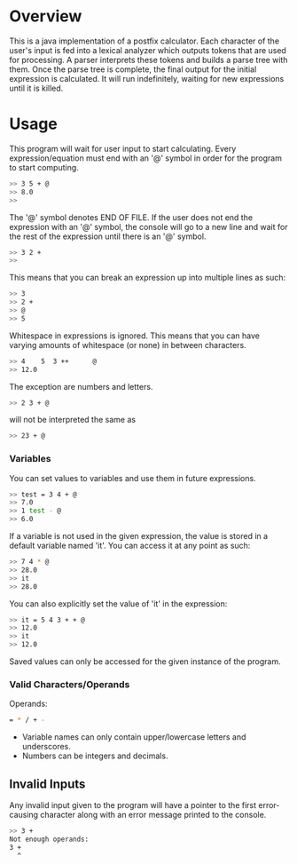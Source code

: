 # Overview
This is a java implementation of a postfix calculator. Each character of the user's input is fed into a lexical analyzer which outputs tokens that are used for processing. A parser interprets these tokens and builds a parse tree with them. Once the parse tree is complete, the final output for the initial expression is calculated. It will run indefinitely, waiting for new expressions until it is killed.

# Usage
This program will wait for user input to start calculating. Every expression/equation must end with an '@' symbol in order for the program to start computing.
```sh
>> 3 5 + @
>> 8.0
>>
```
The '@' symbol denotes END OF FILE. If the user does not end the expression with an '@' symbol, the console will go to a new line and wait for the rest of the expression until there is an '@' symbol.
```sh
>> 3 2 +
>>
```
This means that you can break an expression up into multiple lines as such:
```sh
>> 3
>> 2 +
>> @
>> 5
```
Whitespace in expressions is ignored. This means that you can have varying amounts of whitespace (or none) in between characters. 
```sh
>> 4    5  3 ++      @
>> 12.0
```
The exception are numbers and letters. 
```sh
>> 2 3 + @
```
will not be interpreted the same as
```sh
>> 23 + @
```
### Variables
You can set values to variables and use them in future expressions. 
```sh
>> test = 3 4 + @
>> 7.0
>> 1 test - @
>> 6.0 
```
If a variable is not used in the given expression, the value is stored in a default variable named 'it'. You can access it at any point as such:
```sh
>> 7 4 * @
>> 28.0
>> it
>> 28.0
```
You can also explicitly set the value of 'it' in the expression:
```sh
>> it = 5 4 3 + + @
>> 12.0
>> it
>> 12.0
```
Saved values can only be accessed for the given instance of the program.
### Valid Characters/Operands
Operands:
```sh
= * / + -
```
- Variable names can only contain upper/lowercase letters and underscores.
- Numbers can be integers and decimals. 
## Invalid Inputs
Any invalid input given to the program will have a pointer to the first error-causing character along with an error message printed to the console.
```sh
>> 3 +
Not enough operands:
3 +
  ^
```
